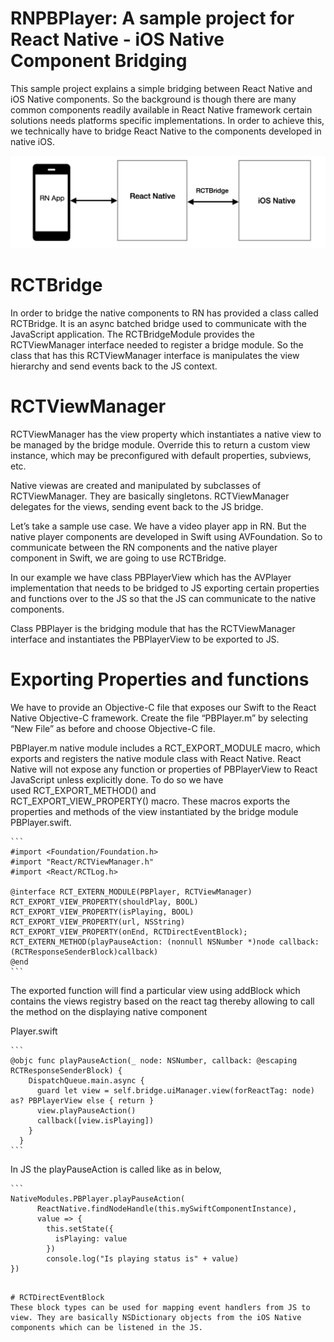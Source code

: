 # RNPBPlayer:  A sample project for React Native - iOS Native Component Bridging
This sample project explains a simple bridging between React Native and iOS Native components. So the background is though there are many common components readily available in React Native framework certain solutions needs platforms specific implementations. In order to achieve this, we technically have to bridge React Native to the components developed in native iOS.

![alt text](https://github.com/PratheeshDBennet/RNPBPlayer/blob/main/Screenshot%202021-09-09%20at%205.08.34%20PM.png)

# RCTBridge

In order to bridge the native components to RN has provided a class called RCTBridge. It is an async batched bridge used to communicate with the JavaScript application. The RCTBridgeModule provides the RCTViewManager interface needed to register a bridge module. So the class that has this RCTViewManager interface is manipulates the view hierarchy and send events back to the JS context. 

# RCTViewManager 

RCTViewManager has the view property which instantiates a native view to be managed by the bridge module. Override this to return a custom view instance, which may be preconfigured with default properties, subviews, etc. 

Native viewas are created and manipulated by subclasses of RCTViewManager. They are basically singletons. RCTViewManager delegates for the views, sending event back to the JS bridge. 

Let’s take a sample use case. We have a video player app in RN. But the native player components are developed in Swift using AVFoundation. So to communicate between the RN components and the native player component in Swift, we are going to use RCTBridge. 

In our example we have class PBPlayerView which has the AVPlayer implementation that needs to be bridged to JS exporting certain properties and functions over to the JS so that the JS can communicate to the native components. 

Class PBPlayer is the bridging module that has the RCTViewManager interface and instantiates the PBPlayerView to be exported to JS. 

# Exporting Properties and functions

We have to provide an Objective-C file that exposes our Swift to the React Native Objective-C framework. Create the file “PBPlayer.m” by selecting “New File” as before and choose Objective-C file. 

PBPlayer.m native module includes a RCT_EXPORT_MODULE macro, which exports and registers the native module class with React Native. React Native will not expose any function or properties of PBPlayerView to React JavaScript unless explicitly done. To do so we have used RCT_EXPORT_METHOD() and RCT_EXPORT_VIEW_PROPERTY() macro. These macros exports the properties and methods of the view instantiated by the bridge module PBPlayer.swift.

```` 
```
#import <Foundation/Foundation.h>
#import "React/RCTViewManager.h"
#import <React/RCTLog.h>

@interface RCT_EXTERN_MODULE(PBPlayer, RCTViewManager)
RCT_EXPORT_VIEW_PROPERTY(shouldPlay, BOOL)
RCT_EXPORT_VIEW_PROPERTY(isPlaying, BOOL)
RCT_EXPORT_VIEW_PROPERTY(url, NSString)
RCT_EXPORT_VIEW_PROPERTY(onEnd, RCTDirectEventBlock);
RCT_EXTERN_METHOD(playPauseAction: (nonnull NSNumber *)node callback: (RCTResponseSenderBlock)callback)
@end
```
````

The exported function will find a particular view using addBlock which contains the views registry based on the react tag thereby allowing to call the method on the displaying native component

Player.swift
```` 
```
@objc func playPauseAction(_ node: NSNumber, callback: @escaping RCTResponseSenderBlock) {
    DispatchQueue.main.async {
      guard let view = self.bridge.uiManager.view(forReactTag: node) as? PBPlayerView else { return }
      view.playPauseAction()
      callback([view.isPlaying])
    }
  }
```
````

In JS the playPauseAction is called like as in below, 

```` 
```
NativeModules.PBPlayer.playPauseAction(
      ReactNative.findNodeHandle(this.mySwiftComponentInstance),
      value => {
        this.setState({
          isPlaying: value
        })
        console.log("Is playing status is" + value)
})
```` 
```

# RCTDirectEventBlock
These block types can be used for mapping event handlers from JS to view. They are basically NSDictionary objects from the iOS Native components which can be listened in the JS. 
